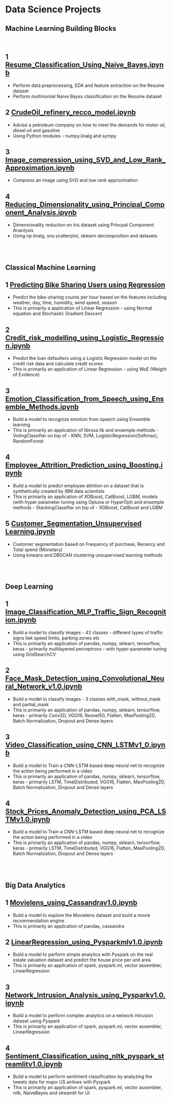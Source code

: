    # Data Science Projects
## Machine Learning Building Blocks
</br>

1 [Resume_Classification_Using_Naive_Bayes.ipynb](Resume_Classification_Using_Naive_Bayes.ipynb)
   -
   - Perform data preprocessing, EDA and feature extraction on the Resume dataset
   - Perform multinomial Naive Bayes classification on the Resume dataset 

2 [CrudeOil_refinery_recco_model.ipynb](CrudeOil_refinery_recco_model.ipynb)
   -
   - Advise a petroleum company on how to meet the demands for motor oil, diesel oil and gasoline
   - Using Python modules - numpy.linalg and sympy

3 [Image_compression_using_SVD_and_Low_Rank_Approximation.ipynb](Image_compression_using_SVD_and_Low_Rank_Approximation.ipynb)
   -
   - Compress an image using SVD and low rank approximation

4 [Reducing_Dimensionality_using_Principal_Component_Analysis.ipynb](Reducing_Dimensionality_using_Principal_Component_Analysis.ipynb)
   -
   - Dimensionality reduction on Iris dataset using Princpal Component Ananlysis
   - Using np.linalg, sns.scatterplot, sklearn decomposition and datasets

</br>
</br>

## Classical Machine Learning 

1 [Predicting Bike Sharing Users using Regression](Predict_Bike_Sharing_Users.ipynb)
   -
   - Predict the bike-sharing counts per hour based on the features including weather, day, time, humidity, wind speed, season
   - This is primarily a application of Linear Regression - using Normal equation and Stochastic Gradient Descent

2 [Credit_risk_modelling_using_Logistic_Regression.ipynb](Credit_risk_modelling_using_Logistic_Regression.ipynb)
   -
   - Predict the loan defaulters using a Logistic Regression model on the credit risk data and calculate credit scores
   - This is primarily an application of Linear Regression - using WoE (Weight of Evidence)

3 [Emotion_Classification_from_Speech_using_Ensemble_Methods.ipynb](Emotion_Classification_from_Speech_using_Ensemble_Methods.ipynb)
   -
   - Build a model to recognize emotion from speech using Ensemble learning
   - This is primarily an application of librosa lib and ensemple methods - VotingClassifier on top of - KNN, SVM, LogisticRegression(Softmax), RandomForest 

4 [Employee_Attrition_Prediction_using_Boosting.ipynb](Employee_Attrition_Prediction_using_Boosting.ipynb)
   -
   - Build a model to predict employee attrition on a dataset that is synthetically created by IBM data scientists
   - This is primarily an application of XGBoost, CatBoost, LGBM, models (with hyper parameter tuning using Optuna or HyperOpt) and ensemple methods - StackingClassifier on top of - XGBoost, CatBoost and LGBM

 5 [Customer_Segmentation_Unsupervised Learning.ipynb](Customer_Segmentation_Unsupervised_Learning.ipynb)
   -
   - Customer segmentation based on Frequency of purchase, Recency and Total spend (Monetary)
   - Using kmeans and DBSCAN clustering unsupervised learning methods

</br>
</br>

## Deep Learning

1 [Image_Classification_MLP_Traffic_Sign_Recognition.ipynb](Image_Classification_MLP_v1.0.ipynb)
   -
   - Build a model to classify images - 42 classes - different types of traffic signs liek speed limits, parking zones etc
   - This is primarily an application of pandas, numpy, sklearn, tensorflow, keras - primarily multilayered perceptrons - with hyper-parameter tuning using GridSearchCV

2 [Face_Mask_Detection_using_Convolutional_Neural_Network_v1.0.ipynb](Face_Mask_Detection_using_Convolutional_Neural_Network_v1.0.ipynb)
   -
   - Build a model to classify images - 3 classes with_mask, without_mask and partial_mask 
   - This is primarily an application of pandas, numpy, sklearn, tensorflow, keras - primarily Conv2D, VGG16, Resnet50, Flatten, MaxPooling2D, Batch Normalization, Dropout and Dense layers  

3 [Video_Classification_using_CNN_LSTMv1_0.ipynb](Video_Classification_using_CNN_LSTMv1_0.ipynb)
   -
   - Build a model to Train a CNN-LSTM based deep neural net to recognize the action being performed in a video 
   - This is primarily an application of pandas, numpy, sklearn, tensorflow, keras - primarily LSTM, TimeDistributed, VGG16, Flatten, MaxPooling2D, Batch Normalization, Dropout and Dense layers  

4 [Stock_Prices_Anomaly_Detection_using_PCA_LSTMv1.0.ipynb](Stock_Prices_Anomaly_Detection_using_PCA_LSTMv1.0.ipynb)
   -
   - Build a model to Train a CNN-LSTM based deep neural net to recognize the action being performed in a video 
   - This is primarily an application of pandas, numpy, sklearn, tensorflow, keras - primarily LSTM, TimeDistributed, VGG16, Flatten, MaxPooling2D, Batch Normalization, Dropout and Dense layers  

</br>
</br>

## Big Data Analytics

1 [Movielens_using_Cassandrav1.0.ipynb](Movielens_using_Cassandrav1.0.ipynb)
   -
   - Build a model to explore the Movielens dataset and build a movie recommendation engine
   - This is primarily an application of pandas, cassandra 

2 [LinearRegression_using_Pysparkmlv1.0.ipynb](LinearRegression_using_Pysparkmlv1.0.ipynb)
   -
   - Build a model to perform simple analytics with Pyspark on the real estate valuation dataset and predict the house price per unit area
   - This is primarily an application of spark, pyspark.ml, vector assembler, LinearRegression

3 [Network_Intrusion_Analysis_using_Pysparkv1.0.ipynb](Network_Intrusion_Analysis_using_Pysparkv1.0.ipynb)
   -
   - Build a model to perform complex analytics on a network intrusion dataset using Pyspark 
   - This is primarily an application of spark, pyspark.ml, vector assembler, LinearRegression

4 [Sentiment_Classification_using_nltk_pyspark_streamlitv1.0.ipynb](Sentiment_Classification_using_nltk_pyspark_streamlitv1.0.ipynb)
   -
   - Build a model to perform sentiment classification by analyzing the tweets data for major US airlines with Pyspark
   - This is primarily an application of spark, pyspark.ml, vector assembler, nltk, NaiveBayes and streamlit for UI 
